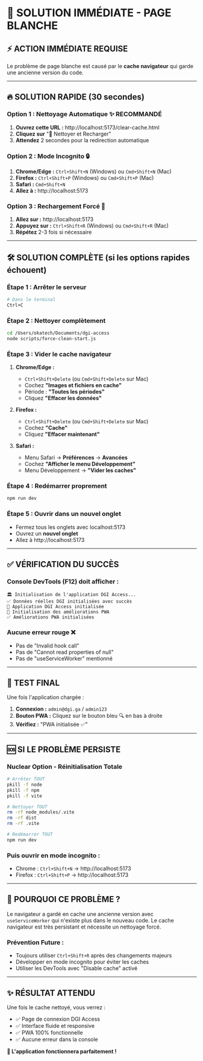 # 🚨 SOLUTION IMMÉDIATE - PAGE BLANCHE

## ⚡ **ACTION IMMÉDIATE REQUISE**

Le problème de page blanche est causé par le **cache navigateur** qui garde une ancienne version du code.

---

## 🔥 **SOLUTION RAPIDE (30 secondes)**

### **Option 1 : Nettoyage Automatique** ✨ RECOMMANDÉ
1. **Ouvrez cette URL :** http://localhost:5173/clear-cache.html
2. **Cliquez sur** "🔄 Nettoyer et Recharger"
3. **Attendez** 2 secondes pour la redirection automatique

### **Option 2 : Mode Incognito** 🔒
1. **Chrome/Edge :** `Ctrl+Shift+N` (Windows) ou `Cmd+Shift+N` (Mac)
2. **Firefox :** `Ctrl+Shift+P` (Windows) ou `Cmd+Shift+P` (Mac)
3. **Safari :** `Cmd+Shift+N`
4. **Allez à :** http://localhost:5173

### **Option 3 : Rechargement Forcé** 🔄
1. **Allez sur :** http://localhost:5173
2. **Appuyez sur :** `Ctrl+Shift+R` (Windows) ou `Cmd+Shift+R` (Mac)
3. **Répétez** 2-3 fois si nécessaire

---

## 🛠️ **SOLUTION COMPLÈTE (si les options rapides échouent)**

### **Étape 1 : Arrêter le serveur**
```bash
# Dans le terminal
Ctrl+C
```

### **Étape 2 : Nettoyer complètement**
```bash
cd /Users/okatech/Documents/dgi-access
node scripts/force-clean-start.js
```

### **Étape 3 : Vider le cache navigateur**
1. **Chrome/Edge :**
   - `Ctrl+Shift+Delete` (ou `Cmd+Shift+Delete` sur Mac)
   - Cochez **"Images et fichiers en cache"**
   - Période : **"Toutes les périodes"**
   - Cliquez **"Effacer les données"**

2. **Firefox :**
   - `Ctrl+Shift+Delete` (ou `Cmd+Shift+Delete` sur Mac)
   - Cochez **"Cache"**
   - Cliquez **"Effacer maintenant"**

3. **Safari :**
   - Menu Safari → **Préférences** → **Avancées**
   - Cochez **"Afficher le menu Développement"**
   - Menu Développement → **"Vider les caches"**

### **Étape 4 : Redémarrer proprement**
```bash
npm run dev
```

### **Étape 5 : Ouvrir dans un nouvel onglet**
- Fermez tous les onglets avec localhost:5173
- Ouvrez un **nouvel onglet**
- Allez à http://localhost:5173

---

## ✅ **VÉRIFICATION DU SUCCÈS**

### **Console DevTools (F12) doit afficher :**
```
🏛️ Initialisation de l'application DGI Access...
✅ Données réelles DGI initialisées avec succès
🚀 Application DGI Access initialisée
🚀 Initialisation des améliorations PWA
✅ Améliorations PWA initialisées
```

### **Aucune erreur rouge** ❌
- Pas de "Invalid hook call"
- Pas de "Cannot read properties of null"
- Pas de "useServiceWorker" mentionné

---

## 📱 **TEST FINAL**

Une fois l'application chargée :
1. **Connexion :** `admin@dgi.ga` / `admin123`
2. **Bouton PWA :** Cliquez sur le bouton bleu 🔍 en bas à droite
3. **Vérifiez :** "PWA initialisée ✅"

---

## 🆘 **SI LE PROBLÈME PERSISTE**

### **Nuclear Option - Réinitialisation Totale**
```bash
# Arrêter TOUT
pkill -f node
pkill -f npm
pkill -f vite

# Nettoyer TOUT
rm -rf node_modules/.vite
rm -rf dist
rm -rf .vite

# Redémarrer TOUT
npm run dev
```

### **Puis ouvrir en mode incognito :**
- Chrome : `Ctrl+Shift+N` → http://localhost:5173
- Firefox : `Ctrl+Shift+P` → http://localhost:5173

---

## 🎯 **POURQUOI CE PROBLÈME ?**

Le navigateur a gardé en cache une ancienne version avec `useServiceWorker` qui n'existe plus dans le nouveau code. Le cache navigateur est très persistant et nécessite un nettoyage forcé.

### **Prévention Future :**
- Toujours utiliser `Ctrl+Shift+R` après des changements majeurs
- Développer en mode incognito pour éviter les caches
- Utiliser les DevTools avec "Disable cache" activé

---

## ✨ **RÉSULTAT ATTENDU**

Une fois le cache nettoyé, vous verrez :
- ✅ Page de connexion DGI Access
- ✅ Interface fluide et responsive
- ✅ PWA 100% fonctionnelle
- ✅ Aucune erreur dans la console

**🎉 L'application fonctionnera parfaitement !**
